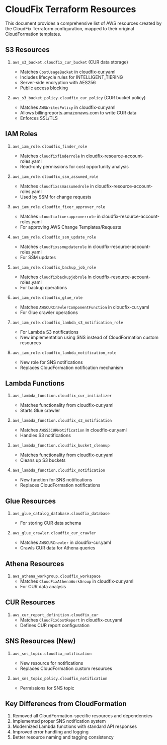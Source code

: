 # CloudFix Terraform Resources

This document provides a comprehensive list of AWS resources created by the CloudFix Terraform configuration, mapped to their original CloudFormation templates.

## S3 Resources

1. `aws_s3_bucket.cloudfix_cur_bucket` (CUR data storage)
   - Matches `CostUsageBucket` in cloudfix-cur.yaml
   - Includes lifecycle rules for INTELLIGENT_TIERING
   - Server-side encryption with AES256
   - Public access blocking

2. `aws_s3_bucket_policy.cloudfix_cur_policy` (CUR bucket policy)
   - Matches `AWSWritesPolicy` in cloudfix-cur.yaml
   - Allows billingreports.amazonaws.com to write CUR data
   - Enforces SSL/TLS

## IAM Roles

1. `aws_iam_role.cloudfix_finder_role`
   - Matches `cloudfixfinderrole` in cloudfix-resource-account-roles.yaml
   - Read-only permissions for cost opportunity analysis

2. `aws_iam_role.cloudfix_ssm_assumed_role`
   - Matches `cloudfixssmassumedrole` in cloudfix-resource-account-roles.yaml
   - Used by SSM for change requests

3. `aws_iam_role.cloudfix_fixer_approver_role`
   - Matches `cloudfixfixerapproverrole` in cloudfix-resource-account-roles.yaml
   - For approving AWS Change Templates/Requests

4. `aws_iam_role.cloudfix_ssm_update_role`
   - Matches `cloudfixssmupdaterole` in cloudfix-resource-account-roles.yaml
   - For SSM updates

5. `aws_iam_role.cloudfix_backup_job_role`
   - Matches `cloudfixbackupjobrole` in cloudfix-resource-account-roles.yaml
   - For backup operations

6. `aws_iam_role.cloudfix_glue_role`
   - Matches `AWSCURCrawlerComponentFunction` in cloudfix-cur.yaml
   - For Glue crawler operations

7. `aws_iam_role.cloudfix_lambda_s3_notification_role`
   - For Lambda S3 notifications
   - New implementation using SNS instead of CloudFormation custom resources

8. `aws_iam_role.cloudfix_lambda_notification_role`
   - New role for SNS notifications
   - Replaces CloudFormation notification mechanism

## Lambda Functions

1. `aws_lambda_function.cloudfix_cur_initializer`
   - Matches functionality from cloudfix-cur.yaml
   - Starts Glue crawler

2. `aws_lambda_function.cloudfix_s3_notification`
   - Matches `AWSS3CURNotification` in cloudfix-cur.yaml
   - Handles S3 notifications

3. `aws_lambda_function.cloudfix_bucket_cleanup`
   - Matches functionality from cloudfix-cur.yaml
   - Cleans up S3 buckets

4. `aws_lambda_function.cloudfix_notification`
   - New function for SNS notifications
   - Replaces CloudFormation notifications

## Glue Resources

1. `aws_glue_catalog_database.cloudfix_database`
   - For storing CUR data schema

2. `aws_glue_crawler.cloudfix_cur_crawler`
   - Matches `AWSCURCrawler` in cloudfix-cur.yaml
   - Crawls CUR data for Athena queries

## Athena Resources

1. `aws_athena_workgroup.cloudfix_workspace`
   - Matches `CloudFixAthenaWorkGroup` in cloudfix-cur.yaml
   - For CUR data analysis

## CUR Resources

1. `aws_cur_report_definition.cloudfix_cur`
   - Matches `CloudFixCostReport` in cloudfix-cur.yaml
   - Defines CUR report configuration

## SNS Resources (New)

1. `aws_sns_topic.cloudfix_notification`
   - New resource for notifications
   - Replaces CloudFormation custom resources

2. `aws_sns_topic_policy.cloudfix_notification`
   - Permissions for SNS topic

## Key Differences from CloudFormation

1. Removed all CloudFormation-specific resources and dependencies
2. Implemented proper SNS notification system
3. Modernized Lambda functions with standard API responses
4. Improved error handling and logging
5. Better resource naming and tagging consistency
